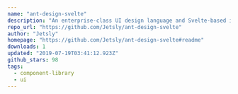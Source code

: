 ```yaml
---
name: "ant-design-svelte"
description: "An enterprise-class UI design language and Svelte-based implementation"
repo_url: "https://github.com/Jetsly/ant-design-svelte"
author: "Jetsly"
homepage: "https://github.com/Jetsly/ant-design-svelte#readme"
downloads: 1
updated: "2019-07-19T03:41:12.923Z"
github_stars: 98
tags: 
  - component-library
  - ui
---
```


